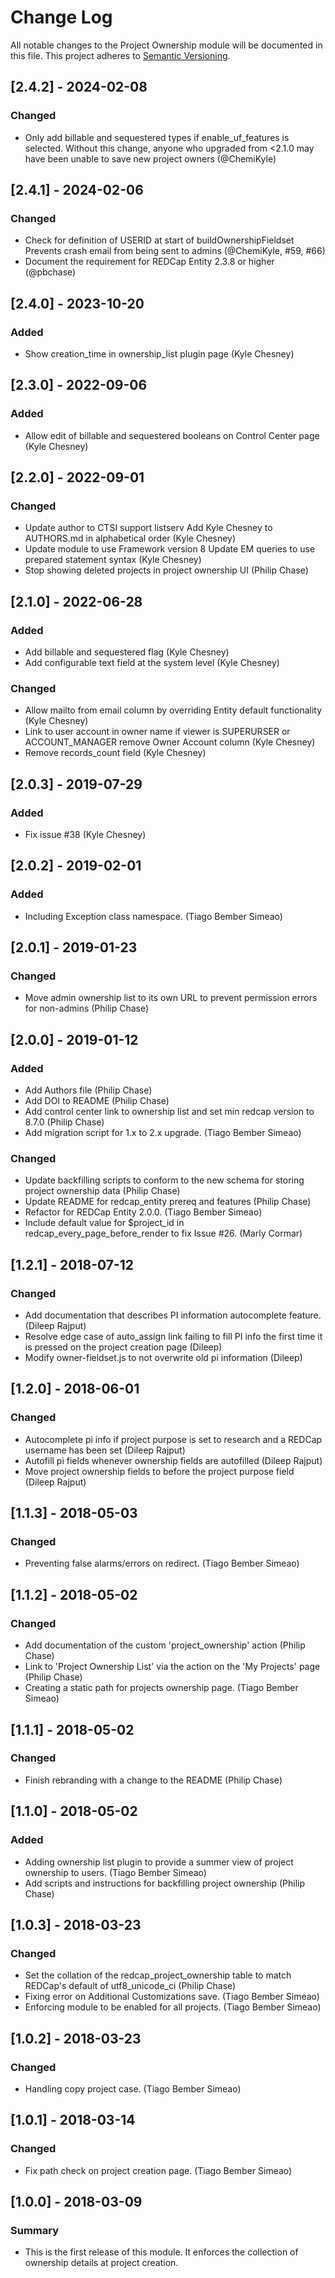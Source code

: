 # Change Log
All notable changes to the Project Ownership module will be documented in this file.
This project adheres to [Semantic Versioning](http://semver.org/).


## [2.4.2] - 2024-02-08
### Changed
- Only add billable and sequestered types if enable_uf_features is selected. Without this change, anyone who upgraded from <2.1.0 may have been unable to save new project owners (@ChemiKyle)


## [2.4.1] - 2024-02-06
### Changed
- Check for definition of USERID at start of buildOwnershipFieldset Prevents crash email from being sent to admins (@ChemiKyle, #59, #66)
- Document the requirement for REDCap Entity 2.3.8 or higher (@pbchase)


## [2.4.0] - 2023-10-20
### Added
- Show creation_time in ownership_list plugin page (Kyle Chesney)


## [2.3.0] - 2022-09-06
### Added
- Allow edit of billable and sequestered booleans on Control Center page (Kyle Chesney)


## [2.2.0] - 2022-09-01
### Changed
- Update author to CTSI support listserv Add Kyle Chesney to AUTHORS.md in alphabetical order (Kyle Chesney)
- Update module to use Framework version 8 Update EM queries to use prepared statement syntax (Kyle Chesney)
- Stop showing deleted projects in project ownership UI (Philip Chase)


## [2.1.0] - 2022-06-28
### Added
- Add billable and sequestered flag (Kyle Chesney)
- Add configurable text field at the system level (Kyle Chesney)

### Changed
- Allow mailto from email column by overriding Entity default functionality (Kyle Chesney)
- Link to user account in owner name if viewer is SUPERURSER or ACCOUNT_MANAGER remove Owner Account column (Kyle Chesney)
- Remove records_count field (Kyle Chesney)


## [2.0.3] - 2019-07-29
### Added
- Fix issue #38 (Kyle Chesney)


## [2.0.2] - 2019-02-01
### Added
- Including Exception class namespace. (Tiago Bember Simeao)


## [2.0.1] - 2019-01-23
### Changed
- Move admin ownership list to its own URL to prevent permission errors for non-admins (Philip Chase)


## [2.0.0] - 2019-01-12
### Added
- Add Authors file (Philip Chase)
- Add DOI to README (Philip Chase)
- Add control center link to ownership list and set min redcap version to 8.7.0 (Philip Chase)
- Add migration script for 1.x to 2.x upgrade. (Tiago Bember Simeao)

### Changed
- Update backfilling scripts to conform to the new schema for storing project ownership data (Philip Chase)
- Update README for redcap_entity prereq and features (Philip Chase)
- Refactor for REDCap Entity 2.0.0. (Tiago Bember Simeao)
- Include default value for $project_id in redcap_every_page_before_render to fix Issue #26. (Marly Cormar)


## [1.2.1] - 2018-07-12
### Changed
- Add documentation that describes PI information autocomplete feature. (Dileep Rajput)
- Resolve edge case of auto_assign link failing to fill PI info the first time it is pressed on the project creation page (Dileep)
- Modify owner-fieldset.js to not overwrite old pi information (Dileep)


## [1.2.0] - 2018-06-01
### Changed
- Autocomplete pi info if project purpose is set to research and a REDCap username has been set (Dileep Rajput)
- Autofill pi fields whenever ownership fields are autofilled (Dileep Rajput)
- Move project ownership fields to before the project purpose field (Dileep Rajput)


## [1.1.3] - 2018-05-03
### Changed
- Preventing false alarms/errors on redirect. (Tiago Bember Simeao)


## [1.1.2] - 2018-05-02
### Changed
- Add documentation of the custom 'project_ownership' action (Philip Chase)
- Link to 'Project Ownership List' via the action on the 'My Projects' page (Philip Chase)
- Creating a static path for projects ownership page. (Tiago Bember Simeao)


## [1.1.1] - 2018-05-02
### Changed
- Finish rebranding with a change to the README (Philip Chase)


## [1.1.0] - 2018-05-02
### Added
- Adding ownership list plugin to provide a summer view of project ownership to users. (Tiago Bember Simeao)
- Add scripts and instructions for backfilling project ownership (Philip Chase)


## [1.0.3] - 2018-03-23
### Changed
- Set the collation of the redcap_project_ownership table to match REDCap's default of utf8_unicode_ci (Philip Chase)
- Fixing error on Additional Customizations save. (Tiago Bember Simeao)
- Enforcing module to be enabled for all projects. (Tiago Bember Simeao)


## [1.0.2] - 2018-03-23
### Changed
- Handling copy project case. (Tiago Bember Simeao)


## [1.0.1] - 2018-03-14
### Changed
- Fix path check on project creation page. (Tiago Bember Simeao)


## [1.0.0] - 2018-03-09
### Summary
- This is the first release of this module. It enforces the collection of ownership details at project creation.
